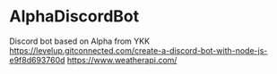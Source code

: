 # AlphaDiscordBot
Discord bot based on Alpha from YKK
https://levelup.gitconnected.com/create-a-discord-bot-with-node-js-e9f8d693760d
https://www.weatherapi.com/
